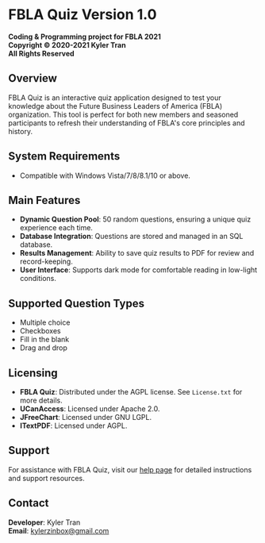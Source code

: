 # FBLA Quiz Version 1.0

**Coding & Programming project for FBLA 2021**  
**Copyright &copy; 2020-2021 Kyler Tran**  
**All Rights Reserved**

## Overview
FBLA Quiz is an interactive quiz application designed to test your knowledge about the Future Business Leaders of America (FBLA) organization. This tool is perfect for both new members and seasoned participants to refresh their understanding of FBLA's core principles and history.

## System Requirements
- Compatible with Windows Vista/7/8/8.1/10 or above.

## Main Features
- **Dynamic Question Pool**: 50 random questions, ensuring a unique quiz experience each time.
- **Database Integration**: Questions are stored and managed in an SQL database.
- **Results Management**: Ability to save quiz results to PDF for review and record-keeping.
- **User Interface**: Supports dark mode for comfortable reading in low-light conditions.

## Supported Question Types
- Multiple choice
- Checkboxes
- Fill in the blank
- Drag and drop

## Licensing
- **FBLA Quiz**: Distributed under the AGPL license. See `License.txt` for more details.
- **UCanAccess**: Licensed under Apache 2.0.
- **JFreeChart**: Licensed under GNU LGPL.
- **ITextPDF**: Licensed under AGPL.

## Support
For assistance with FBLA Quiz, visit our [help page](Help) for detailed instructions and support resources.

## Contact
**Developer**: Kyler Tran  
**Email**: [kylerzinbox@gmail.com](mailto:kylerzinbox@gmail.com)
